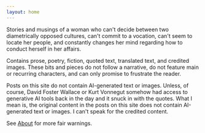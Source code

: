 ```yaml
---
layout: home
---
```

Stories and musings of a woman who can't decide between two diametrically opposed cultures, can't commit to a vocation, can't seem to locate her people, and constantly changes her mind regarding how to conduct herself in her affairs.

Contains prose, poetry, fiction, quoted text, translated text, and credited images. These bits and pieces do not follow a narrative, do not feature main or recurring characters, and can only promise to frustrate the reader.

Posts on this site do not contain AI-generated text or images. Unless, of course, David Foster Wallace or Kurt Vonnegut somehow had access to generative AI tools back in the day and it snuck in with the quotes. What I mean is, the original content in the posts on this site does not contain AI-generated text or images. I can't speak for the credited content.

See [About](/about/) for more fair warnings.
